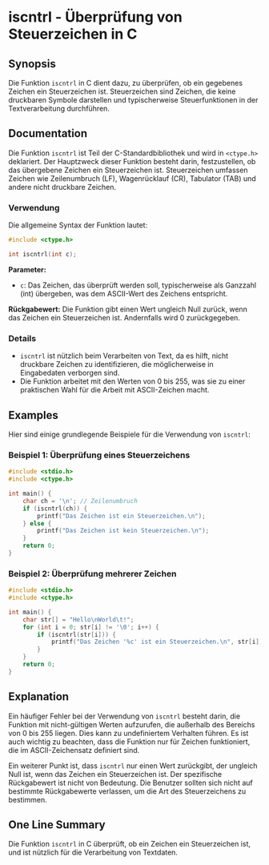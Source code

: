 <!--
Meta Description: # iscntrl - Überprüfung von Steuerzeichen in C ## Synopsis Die Funktion `iscntrl` in C dient dazu, zu überprüfen, ob ein gegebenes Zeichen ein Steuerz...
Meta Keywords: die, zeichen, ist, iscntrl, steuerzeichen
-->

# iscntrl - Überprüfung von Steuerzeichen in C

## Synopsis
Die Funktion `iscntrl` in C dient dazu, zu überprüfen, ob ein gegebenes Zeichen ein Steuerzeichen ist. Steuerzeichen sind Zeichen, die keine druckbaren Symbole darstellen und typischerweise Steuerfunktionen in der Textverarbeitung durchführen.

## Documentation
Die Funktion `iscntrl` ist Teil der C-Standardbibliothek und wird in `<ctype.h>` deklariert. Der Hauptzweck dieser Funktion besteht darin, festzustellen, ob das übergebene Zeichen ein Steuerzeichen ist. Steuerzeichen umfassen Zeichen wie Zeilenumbruch (LF), Wagenrücklauf (CR), Tabulator (TAB) und andere nicht druckbare Zeichen.

### Verwendung
Die allgemeine Syntax der Funktion lautet:

```c
#include <ctype.h>

int iscntrl(int c);
```

**Parameter:**
- `c`: Das Zeichen, das überprüft werden soll, typischerweise als Ganzzahl (int) übergeben, was dem ASCII-Wert des Zeichens entspricht.

**Rückgabewert:**
Die Funktion gibt einen Wert ungleich Null zurück, wenn das Zeichen ein Steuerzeichen ist. Andernfalls wird 0 zurückgegeben.

### Details
- `iscntrl` ist nützlich beim Verarbeiten von Text, da es hilft, nicht druckbare Zeichen zu identifizieren, die möglicherweise in Eingabedaten verborgen sind.
- Die Funktion arbeitet mit den Werten von 0 bis 255, was sie zu einer praktischen Wahl für die Arbeit mit ASCII-Zeichen macht.

## Examples
Hier sind einige grundlegende Beispiele für die Verwendung von `iscntrl`:

### Beispiel 1: Überprüfung eines Steuerzeichens
```c
#include <stdio.h>
#include <ctype.h>

int main() {
    char ch = '\n'; // Zeilenumbruch
    if (iscntrl(ch)) {
        printf("Das Zeichen ist ein Steuerzeichen.\n");
    } else {
        printf("Das Zeichen ist kein Steuerzeichen.\n");
    }
    return 0;
}
```

### Beispiel 2: Überprüfung mehrerer Zeichen
```c
#include <stdio.h>
#include <ctype.h>

int main() {
    char str[] = "Hello\nWorld\t!";
    for (int i = 0; str[i] != '\0'; i++) {
        if (iscntrl(str[i])) {
            printf("Das Zeichen '%c' ist ein Steuerzeichen.\n", str[i]);
        }
    }
    return 0;
}
```

## Explanation
Ein häufiger Fehler bei der Verwendung von `iscntrl` besteht darin, die Funktion mit nicht-gültigen Werten aufzurufen, die außerhalb des Bereichs von 0 bis 255 liegen. Dies kann zu undefiniertem Verhalten führen. Es ist auch wichtig zu beachten, dass die Funktion nur für Zeichen funktioniert, die im ASCII-Zeichensatz definiert sind. 

Ein weiterer Punkt ist, dass `iscntrl` nur einen Wert zurückgibt, der ungleich Null ist, wenn das Zeichen ein Steuerzeichen ist. Der spezifische Rückgabewert ist nicht von Bedeutung. Die Benutzer sollten sich nicht auf bestimmte Rückgabewerte verlassen, um die Art des Steuerzeichens zu bestimmen.

## One Line Summary
Die Funktion `iscntrl` in C überprüft, ob ein Zeichen ein Steuerzeichen ist, und ist nützlich für die Verarbeitung von Textdaten.